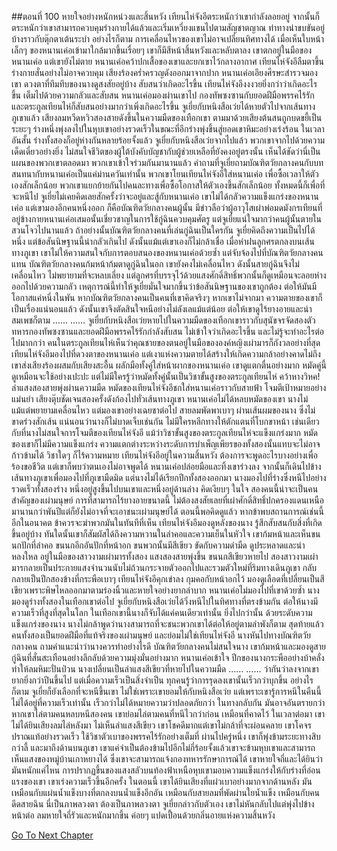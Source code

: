 ##ตอนที่ 100 หายใจอย่างหนักหน่วงและสิ้นหวัง
เทียนไห่จังอีตระหนักว่าเขากำลังลอยอยู่
จากนั้นก็ตระหนักว่าเขาสามารถควบคุมร่างกายได้แล้วและเริ่มเหวี่ยงแขนไปตามสัญชาตญาณ ท่าทางน่าขบขันอยู่บ้างราวกับตุ๊กตาเต้นระบำ อย่างไรก็ตาม การเคลื่อนไหวของเขาไม่อาจเปลี่ยนทิศทางได้ เมื่อเห็นใบหน้าเล็กๆ ของหนานเค่อเข้ามาใกล้มากขึ้นเรื่อยๆ เขาก็มีสีหน้าสิ้นหวังและหลับตาลง
เขาตกอยู่ในมือของหนานเค่อ แต่เขายังไม่ตาย
หนานเค่อคว้าปกเสื้อของเขาและยกเขาไว้กลางอากาศ
เทียนไห่จังอีลืมตาขึ้น ร่างกายสั่นอย่างไม่อาจควบคุม เสียงร้องคร่ำครวญดังออกมาจากปาก
หนานเค่อเอียงศีรษะสำรวจมองเขา ดวงตาที่ทึมทึบของนางดูสงสัยอยู่บ้าง สับสนว่าเกิดอะไรขึ้น
เทียนไห่จังอีงงงวยยิ่งกว่าว่าเกิดอะไรขึ้น เต็มไปด้วยความกลัวและสับสน
หนานเค่อมองผ่านเขาไป
กองทัพซงซานกับยอดฝีมือพรรคไร้รักและตระกูลเทียนไห่ก็สับสนอย่างมากว่าเพิ่งเกิดอะไรขึ้น
จูเยี่ยกับหนิงสือเว่ยได้หายตัวไปจากเส้นทางภูเขาแล้ว
เสียงลมหวีดหวิวสองสายดังขึ้นในความมืดของเทือกเขา ตามมาด้วยเสียงต้นสนถูกบดขยี้เป็นระยะๆ
ร่างหนึ่งพุ่งลงไปในหุบเขาอย่างรวดเร็วในขณะที่อีกร่างพุ่งขึ้นสู่ยอดเขาหิมะอย่างเร่งร้อน
ในเวลาอันสั้น ร่างทั้งสองก็อยู่ห่างกันหลายร้อยจั้งแล้ว
จูเยี่ยกับหนิงสือเว่ยจากไปแล้ว
พวกเขาจากไปด้วยความเด็ดเดี่ยวอย่างยิ่ง ไม่สนใจชีวิตของผู้ใต้บังคับบัญชากับผู้ช่วยเหลือที่ยังคงอยู่ตรงนั้น
เห็นได้ชัดว่านี่เป็นแผนของพวกเขาตลอดมา พวกเขาเข้าใจร่วมกันมานานแล้ว
คำถามที่จูเยี่ยถามบัณฑิตวัยกลางคนกับบทสนทนากับหนานเค่อเป็นแค่ม่านควันเท่านั้น
พวกเขาโยนเทียนไห่จังอีใส่หนานเค่อ เพื่อซื้อเวลาให้ตัวเองสักเล็กน้อย
พวกเขาแยกย้ายกันไปคนละทางเพื่อซื้อโอกาสให้ตัวเองขึ้นสักเล็กน้อย
ทั้งหมดนี้ก็เพื่อที่จะหนีไป
จูเยี่ยไม่เคยคิดเลยสักครั้งว่าจะอยู่และสู้กับหนานเค่อ เขาไม่ได้กลัวความแข็งแกร่งของหนานเค่อ แต่เขามองอีกคนหนึ่งออก
ก็คือบัณฑิตวัยกลางคนผู้นั้น
มีข่าวลือว่าผู้อาวุโสเผ่าพ่อมดมังกรเทียนที่อยู่ข้างกายหนานเค่อเสมอนั้นเชี่ยวชาญในการใช้กู่ฉินควบคุมศัตรู แต่จูเยี่ยแน่ใจมากว่าคนผู้นั้นตายในสวนโจวไปนานแล้ว
ถ้าอย่างนั้นบัณฑิตวัยกลางคนที่เล่นกู่ฉินเป็นใครกัน
จูเยี่ยคิดถึงความเป็นไปได้หนึ่ง แต่ข้อสันนิษฐานนี้น่ากลัวเกินไป ดังนั้นแม้แต่เขาเองก็ไม่กล้าเชื่อ
เมื่อห่าฝนลูกศรตกลงบนเส้นทางภูเขา เขาไม่ให้ความสนใจกับการตอบสนองของหนานเค่อด้วยซ้ำ แต่จับจ้องไปที่บัณฑิตวัยกลางคนแทน บัณฑิตวัยกลางคนก้มหน้าก้มตาดูกู่ฉินในอก เขายังคงไม่เคลื่อนไหว ดังนั้นสายกู่ฉินจึงไม่เคลื่อนไหว ไม่พยายามที่จะหลบเลี่ยง แต่ลูกศรที่บรรจุไว้ด้วยแสงศักดิ์สิทธิ์พวกนั้นก็ดูเหมือนจะลอยห่างออกไปด้วยความกลัว
เหตุการณ์นี้ทำให้จูเยี่ยมั่นใจมากขึ้นว่าข้อสันนิษฐานของเขาถูกต้อง
ต่อให้มันมีโอกาสแค่หนึ่งในพัน หากบัณฑิตวัยกลางคนเป็นคนที่เขาคิดจริงๆ หากเขาไม่จากมา ความตายของเขาก็เป็นเรื่องแน่นอนแล้ว
ดังนั้นเขาจึงตัดสินใจหนีอย่างไม่ลังเลแม้แต่น้อย ต่อให้เขาดูไร้ยางอายและน่าสมเพชก็ตาม
……
……
จูเยี่ยกับหนิงสือเว่ยหายไปในความมืดของเทือกเขาราวกับสุนัขจรจัดสองตัว
ทหารกองทัพซงซานและยอดฝีมือพรรคไร้รักกำลังสับสน ไม่เข้าใจว่าเกิดอะไรขึ้น และไม่รู้จะทำอะไรต่อไปมากกว่า
คนในตระกูลเทียนไห่เห็นว่าคุณชายของตนอยู่ในมือขององค์หญิงเผ่ามารก็กังวลอย่างที่สุด
เทียนไห่จังอีมองไปที่ดวงตาของหนานเค่อ แต่เงาแห่งความตายได้สร้างให้เกิดความกล้าอย่างคาดไม่ถึง เขาส่งเสียงร้องผสมกับเสียงสะอื้น ผลักมือทั้งคู่ใส่หน้าผากของหนานเค่อ
เขาดูแตกตื่นอย่างมาก หมัดคู่นี้ดูเหมือนจะใช้อย่างเปะปะ แต่ไม่มีใครรู้ว่าหมัดทั้งคู่นั้นเป็นวิชาขั้นสูงของตระกูลเทียนไห่ คว้าหางวิหค!
ลำแสงสองสายพุ่งผ่านความมืด หมัดของเทียนไห่จังอีชกใส่หนานเค่อราวกับสายฟ้า โจมตีเป้าหมายอย่างแม่นยำ
เสียงตุ๊บชัดเจนสองครั้งดังก้องไปทั่วเส้นทางภูเขา
หนานเค่อไม่ได้หลบหมัดของเขา นางไม่แม้แต่พยายามเคลื่อนไหว แต่มองเขาอย่างเฉยชาต่อไป
สายลมพัดพาเบาๆ ผ่านเส้นผมของนาง ซึ่งไม่ขาดร่วงสักเส้น แน่นอนว่านางก็ไม่บาดเจ็บเช่นกัน
ไม่มีใครหลีกทางให้ตักแตนที่โบกขาหน้า เช่นเดียวกับที่นางไม่สนใจการโจมตีของเทียนไห่จังอี
แม้ว่าวิชาขั้นสูงของตระกูลเทียนไห่จะแข็งแกร่งมาก หมัดของเขาก็ไม่มีความแข็งแกร่ง
ความแตกต่างระหว่างระดับการบำเพ็ญเพียรของทั้งสองนั้นแทบจะไม่อาจก้าวข้ามได้ วิชาใดๆ ก็ไร้ความหมาย
เทียนไห่จังอีอยู่ในความสิ้นหวัง ต้องการจะพูดอะไรบางอย่างเพื่อร้องขอชีวิต แต่เขาก็พบว่าตนเองไม่อาจพูดได้
หนานเค่อปล่อยมือและทิ้งเขาร่วงลง จากนั้นก็เดินไปข้างเส้นทางภูเขาเพื่อมองไปที่ภูเขามืดมิด แต่นางไม่ได้เรียกปีกทั้งสองออกมา
นางมองไปที่ร่างซึ่งหนีไปอย่างรวดเร็วทั้งสองร่าง หนึ่งอยู่สูงขึ้นไปบนเขาและหนึ่งอยู่ด้านล่าง คิดเงียบๆ ในใจ สองคนนี้น่าจะเป็นคนสำคัญของเผ่ามนุษย์ การที่สามารถไร้ยางอายขนาดนี้ ไม่ต้องสงสัยเลยที่เผ่าศักดิ์สิทธิ์ปกครองแดนเหนือมานานกว่าพันปีแต่ก็ยังไม่อาจที่จะเอาชนะเผ่ามนุษย์ได้ ตอนนี้พอคิดดูแล้ว หากข้าพบสถานการณ์เช่นนี้อีกในอนาคต ข้าควรจะฆ่าพวกมันในทันทีที่เห็น
เทียนไห่จังอีมองดูหลังของนาง รู้สึกสับสนกับสิ่งที่เกิดขึ้นอยู่บ้าง
ทันใดนั้นเขาก็สัมผัสได้ถึงความหวานในลำคอและความเย็นในหัวใจ
เขาก้มหน้าและเห็นขนนกปักที่ลำคอ ขนนกอีกอันปักที่หน้าอก
ขนพวกนั้นมีสีเขียว ขัดกับความดำมืด ดูประหลาดและน่าหลงใหล อยู่ในมือของสาวงามเผ่ามารทั้งสอง
แสงสองสายพุ่งขึ้น ขนนกสีเขียวหายไป สองสาวงามเผ่ามารกลายเป็นประกายแสงจำนวนนับไม่ถ้วนกระจายตัวออกไปและรวมตัวใหม่ที่ริมทางเดินภูเขา กลับกลายเป็นปีกสองข้างที่กระพือเบาๆ
เทียนไห่จังอีคุกเข่าลง กุมคอกับหน้าอกไว้ มองดูเลือดที่เปลี่ยนเป็นสีเขียวเพราะพิษไหลออกมาตามร่องนิ้วและหายใจอย่างยากลำบาก
หนานเค่อไม่มองไปที่เขาด้วยซ้ำ นางมองดูร่างทั้งสองในเทือกเขาต่อไป
จูเยี่ยกับหนิงสือเว่ยได้วิ่งหนีไปในทิศทางที่ตรงข้ามกัน ต่อให้นางมีความเร็วที่สูงที่สุดในโลก ในเทือกเขานี้นางก็จับได้แค่คนเดียวเท่านั้น ยิ่งไปกว่านั้น ด้วยระดับความแข็งแกร่งของนาง นางไม่กล้าพูดว่านางสามารถที่จะชนะพวกเขาได้ต่อให้อยู่ตามลำพังก็ตาม สุดท้ายแล้วคนทั้งสองเป็นยอดฝีมือที่แท้จริงของเผ่ามนุษย์ และย่อมไม่ใช่เทียนไห่จังอี
นางหันไปทางบัณฑิตวัยกลางคน ถามคำแนะนำว่านางควรทำอย่างไรดี
บัณฑิตวัยกลางคนไม่สนใจนาง เขาก้มหน้าและมองดูสายกู่ฉินที่สั่นสะเทือนอย่างลึกลับด้วยความมุ่งมั่นอย่างมาก
หนานเค่อเข้าใจ
ปีกของนางกระพืออย่างบ้าคลั่ง ทำให้ลมหิมะปั่นป่วน นางเปลี่ยนเป็นลำแสงสีเขียวที่หายไปในความมืด
……
……
ว่ากันว่าลงจากเขายากยิ่งกว่าปีนขึ้นไป แต่เมื่อความเร็วเป็นสิ่งจำเป็น ทุกคนรู้ว่าการรุดลงเขานั้นเร็วกว่าบุกขึ้น อย่างไรก็ตาม จูเยี่ยก็ยังเลือกที่จะหนีขึ้นเขา ไม่ใช่เพราะเขายอมให้กับหนิงสือเว่ย แต่เพราะเขารู้การหนีในคืนนี้ไม่ได้อยู่ที่ความเร็วเท่านั้น เร็วกว่าไม่ได้หมายความว่าปลอดภัยกว่า ในทางกลับกัน มันอาจอันตรายกว่า
หากเขาไล่ตามคนหลบหนีสองคน เขาย่อมไล่ตามคนที่หนีไวกว่าก่อน
เหมือนที่คาดไว้ ในเวลาต่อมา เขาไม่ได้ยินเสียงลมไล่หลังมา ไม่เห็นลำแสงสีเขียว
เขาโชคดีมากแต่เขาไม่กล้าที่จะผ่อนคลาย เขาโคจรปราณแท้อย่างรวดเร็ว ใช้วิชาตัวเบาของพรรคไร้รักอย่างเต็มที่ ผ่านไปครู่หนึ่ง เขาก็พุ่งข้ามระยะทางสิบกว่าลี้ และมาถึงด้านบนภูเขา เขาแค่จำเป็นต้องข้ามไปอีกไม่กี่ร้อยจั้งแล้วเขาจะข้ามหุบเขาและสามารถเห็นแสงของหมู่บ้านเกาหยางได้ ซึ่งเขาจะสามารถแจ้งกองทหารรักษาการณ์ได้
เขาหายใจถี่และได้ยินว่ามันหนักแค่ไหน
การปรากฏขึ้นของแสงสลัวบนท้องฟ้าเหนือหุบเขามอบความแข็งแกร่งให้กับร่างที่อ่อนแรงของเขา เขาเร่งความเร็วขึ้นอีกครั้ง
ในตอนนี้ เขาได้ยินเสียงที่แผ่วเบาอย่างมากจากด้านหลัง
มันเหมือนกับแผ่นน้ำแข็งบางที่ตกลงบนน้ำแข็งอีกอัน เหมือนกับสายลมที่พัดผ่านใยน้ำแข็ง เหมือนกับคนดีดสายฉิน
นี่เป็นภาพลวงตา
ต้องเป็นภาพลวงตา
จูเยี่ยกล่าวกับตัวเอง
เขาไม่หันกลับไปแต่พุ่งไปข้างหน้าต่อ ลมหายใจถี่รัวและหนักมากขึ้น ค่อยๆ แปดเปื้อนด้วยกลิ่นอายแห่งความสิ้นหวัง


[Go To Next Chapter]( ./773.md)